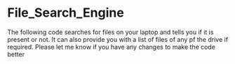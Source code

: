 # File_Search_Engine
The following code searches for files on your laptop and tells you if it is present or not. It can also provide you with a list of files of any pf the drive if required. Please let me know if you have any changes to make the code better
